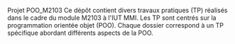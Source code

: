 Projet POO_M2103
Ce dépôt contient divers travaux pratiques (TP) réalisés dans le cadre du module M2103 à l'IUT MMI. Les TP sont centrés sur la programmation orientée objet (POO). Chaque dossier correspond à un TP spécifique abordant différents aspects de la POO.
